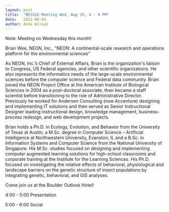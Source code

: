 ```yaml
---
layout: post
title:  "BESSIG Meeting Wed, Aug 15, 4 - 6 PM"
date:   2012-08-03
author: Anne Wilson
---
```

Note: Meeting on Wednesday this month!

Brian Wee, NEON, Inc., "NEON: A continental-scale research and operations platform for the environmental sciences"

As NEON, Inc.’s Chief of External Affairs, Brian is the organization's liaison to Congress, US Federal agencies, and other scientific organizations. He also represents the informatics needs of the large-scale environmental sciences before the computer science and Federal data community. Brian joined the NEON Project Office at the American Institute of Biological Sciences in 2004 as a post-doctoral associate, then became a staff scientist before transitioning to the role of Administrative Director. Previously he worked for Andersen Consulting (now Accenture) designing and implementing IT solutions and then served as Senior Instructional Designer leading instructional design, knowledge management, business-process redesign, and web development projects.

Brian holds a Ph.D. in Ecology, Evolution, and Behavior from the University of Texas at Austin, a M.Sc. degree in Computer Science – Artificial Intelligence at Northwestern University, Evanston, IL and a B.Sc. in Information Systems and Computer Science from the National University of Singapore. His M.Sc. studies focused on designing and implementing computer augmented learning solutions for high-school classrooms and corporate training at the Institute for the Learning Sciences. His Ph.D. focused on investigating the relative effects of behavioral, physiological and landscape barriers on the genetic structure of insect populations by integrating genetic, behavioral, and GIS analyses.

Come join us at the Boulder Outlook Hotel!

4:00 - 5:00 Presentation

5:00 - 6:00 Social
